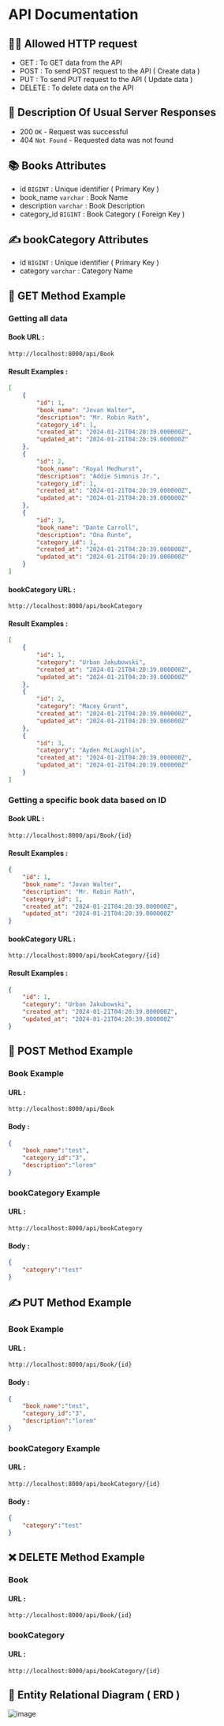 # API Documentation
## 💁‍♀️ Allowed HTTP request
- GET : To GET data from the API
- POST    : To send POST request to the API ( Create data )
- PUT     : To send PUT request to the API ( Update data )
- DELETE  : To delete data on the API 
## 📝 Description Of Usual Server Responses
- 200 `OK` - Request was successful
- 404 `Not Found` - Requested data was not found
## 📚 Books Attributes
- id `BIGINT` : Unique identifier ( Primary Key )
- book_name `varchar` : Book Name
- description `varchar` : Book Description
- category_id `BIGINT` : Book Category ( Foreign Key )
## ✍ bookCategory Attributes
- id `BIGINT` : Unique identifier ( Primary Key )
- category `varchar` : Category Name
## 🔖 GET Method Example
### Getting all data
#### Book URL : 
```
http://localhost:8000/api/Book
```
#### Result Examples :
```json
[
    {
        "id": 1,
        "book_name": "Jovan Walter",
        "description": "Mr. Robin Rath",
        "category_id": 1,
        "created_at": "2024-01-21T04:20:39.000000Z",
        "updated_at": "2024-01-21T04:20:39.000000Z"
    },
    {
        "id": 2,
        "book_name": "Royal Medhurst",
        "description": "Addie Simonis Jr.",
        "category_id": 1,
        "created_at": "2024-01-21T04:20:39.000000Z",
        "updated_at": "2024-01-21T04:20:39.000000Z"
    },
    {
        "id": 3,
        "book_name": "Dante Carroll",
        "description": "Ona Runte",
        "category_id": 1,
        "created_at": "2024-01-21T04:20:39.000000Z",
        "updated_at": "2024-01-21T04:20:39.000000Z"
    }
]
```
#### bookCategory URL : 
```
http://localhost:8000/api/bookCategory
```
#### Result Examples :
```json
[
    {
        "id": 1,
        "category": "Urban Jakubowski",
        "created_at": "2024-01-21T04:20:39.000000Z",
        "updated_at": "2024-01-21T04:20:39.000000Z"
    },
    {
        "id": 2,
        "category": "Macey Grant",
        "created_at": "2024-01-21T04:20:39.000000Z",
        "updated_at": "2024-01-21T04:20:39.000000Z"
    },
    {
        "id": 3,
        "category": "Ayden McLaughlin",
        "created_at": "2024-01-21T04:20:39.000000Z",
        "updated_at": "2024-01-21T04:20:39.000000Z"
    }
]
```
### Getting a specific book data based on ID
#### Book URL : 
```
http://localhost:8000/api/Book/{id}
```
#### Result Examples :
```json
{
    "id": 1,
    "book_name": "Jovan Walter",
    "description": "Mr. Robin Rath",
    "category_id": 1,
    "created_at": "2024-01-21T04:20:39.000000Z",
    "updated_at": "2024-01-21T04:20:39.000000Z"
}
```
#### bookCategory URL : 
```
http://localhost:8000/api/bookCategory/{id}
```
#### Result Examples :
```json
{
    "id": 1,
    "category": "Urban Jakubowski",
    "created_at": "2024-01-21T04:20:39.000000Z",
    "updated_at": "2024-01-21T04:20:39.000000Z"
}
```
## 🧾 POST Method Example
### Book Example
#### URL :
```
http://localhost:8000/api/Book
```
#### Body :
```json
{
    "book_name":"test",
    "category_id":"3",
    "description":"lorem"
}
```
### bookCategory Example
#### URL :
```
http://localhost:8000/api/bookCategory
```
#### Body :
```json
{
    "category":"test"
}
```
## ✍ PUT Method Example
### Book Example
#### URL :
```
http://localhost:8000/api/Book/{id}
```
#### Body :
```json
{
    "book_name":"test",
    "category_id":"3",
    "description":"lorem"
}
```
### bookCategory Example
#### URL :
```
http://localhost:8000/api/bookCategory/{id}
```
#### Body :
```json
{
    "category":"test"
}
```
## ❌ DELETE Method Example
### Book
#### URL :
```
http://localhost:8000/api/Book/{id}
```
### bookCategory
#### URL :
```
http://localhost:8000/api/bookCategory/{id}
```
## 🤯 Entity Relational Diagram ( ERD )
![image](https://github.com/urfavteddybear/Final-Submission-IDC/assets/97431620/0aa2de4c-7850-4ba9-8295-a64bd821a837)